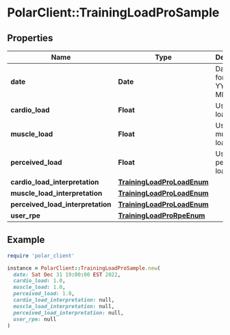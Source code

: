 # PolarClient::TrainingLoadProSample

## Properties

| Name | Type | Description | Notes |
| ---- | ---- | ----------- | ----- |
| **date** | **Date** | Date in format YYYY-MM-DD. | [optional] |
| **cardio_load** | **Float** | User cardio load value. | [optional] |
| **muscle_load** | **Float** | User muscle load value. | [optional] |
| **perceived_load** | **Float** | User perceived load value. | [optional] |
| **cardio_load_interpretation** | [**TrainingLoadProLoadEnum**](TrainingLoadProLoadEnum.md) |  | [optional] |
| **muscle_load_interpretation** | [**TrainingLoadProLoadEnum**](TrainingLoadProLoadEnum.md) |  | [optional] |
| **perceived_load_interpretation** | [**TrainingLoadProLoadEnum**](TrainingLoadProLoadEnum.md) |  | [optional] |
| **user_rpe** | [**TrainingLoadProRpeEnum**](TrainingLoadProRpeEnum.md) |  | [optional] |

## Example

```ruby
require 'polar_client'

instance = PolarClient::TrainingLoadProSample.new(
  date: Sat Dec 31 19:00:00 EST 2022,
  cardio_load: 1.0,
  muscle_load: 1.0,
  perceived_load: 1.0,
  cardio_load_interpretation: null,
  muscle_load_interpretation: null,
  perceived_load_interpretation: null,
  user_rpe: null
)
```

